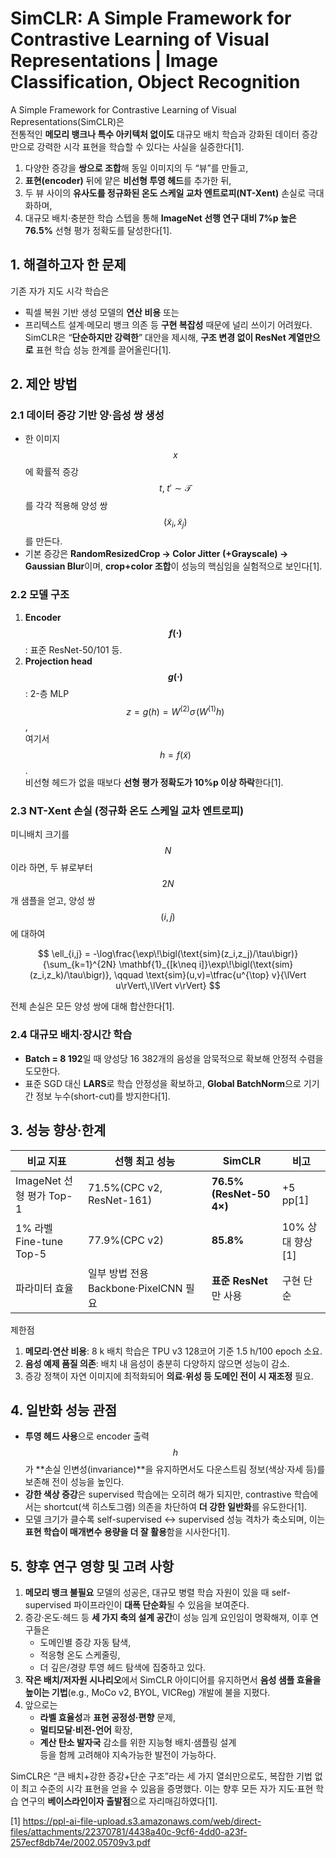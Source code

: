 # SimCLR: A Simple Framework for Contrastive Learning of Visual Representations | Image Classification, Object Recognition

A Simple Framework for Contrastive Learning of Visual Representations(SimCLR)은  
전통적인 **메모리 뱅크나 특수 아키텍처 없이도** 대규모 배치 학습과 강화된 데이터 증강만으로 강력한 시각 표현을 학습할 수 있다는 사실을 실증한다[1].

1. 다양한 증강을 **쌍으로 조합**해 동일 이미지의 두 “뷰”를 만들고,  
2. **표현(encoder)** 뒤에 얕은 **비선형 투영 헤드**를 추가한 뒤,  
3. 두 뷰 사이의 **유사도를 정규화된 온도 스케일 교차 엔트로피(NT-Xent)** 손실로 극대화하며,  
4. 대규모 배치·충분한 학습 스텝을 통해 **ImageNet 선행 연구 대비 7%p 높은 76.5%** 선형 평가 정확도를 달성한다[1].

## 1. 해결하고자 한 문제

기존 자가 지도 시각 학습은  
-  픽셀 복원 기반 생성 모델의 **연산 비용** 또는  
-  프리텍스트 설계·메모리 뱅크 의존 등 **구현 복잡성** 때문에 널리 쓰이기 어려웠다.  
SimCLR은 “**단순하지만 강력한**” 대안을 제시해, **구조 변경 없이 ResNet 계열만으로** 표현 학습 성능 한계를 끌어올린다[1].

## 2. 제안 방법

### 2.1 데이터 증강 기반 양·음성 쌍 생성  
-  한 이미지 $$x$$에 확률적 증강 $$t,\;t'\sim\mathcal{T}$$를 각각 적용해 양성 쌍 $$(\tilde{x}_i,\tilde{x}_j)$$를 만든다.  
-  기본 증강은 **RandomResizedCrop → Color Jitter (+Grayscale) → Gaussian Blur**이며, **crop+color 조합**이 성능의 핵심임을 실험적으로 보인다[1].

### 2.2 모델 구조  
1. **Encoder $$f(\cdot)$$**: 표준 ResNet-50/101 등.  
2. **Projection head $$g(\cdot)$$**: 2-층 MLP  
   $$z = g(h) = W^{(2)}\sigma\!\bigl(W^{(1)}h\bigr)$$,  
   여기서 $$h=f(\tilde{x})$$.  
   비선형 헤드가 없을 때보다 **선형 평가 정확도가 10%p 이상 하락**한다[1].

### 2.3 NT-Xent 손실 (정규화 온도 스케일 교차 엔트로피)  
미니배치 크기를 $$N$$이라 하면, 두 뷰로부터 $$2N$$ 개 샘플을 얻고, 양성 쌍 $$(i,j)$$에 대하여

$$
\ell_{i,j} = -\log\frac{\exp\!\bigl(\text{sim}(z_i,z_j)/\tau\bigr)}
{\sum_{k=1}^{2N} \mathbf{1}_{[k\neq i]}\exp\!\bigl(\text{sim}(z_i,z_k)/\tau\bigr)},
\qquad
\text{sim}(u,v)=\tfrac{u^{\top} v}{\lVert u\rVert\,\lVert v\rVert}
$$

전체 손실은 모든 양성 쌍에 대해 합산한다[1].

### 2.4 대규모 배치·장시간 학습  
-  **Batch = 8 192**일 때 양성당 16 382개의 음성을 암묵적으로 확보해 안정적 수렴을 도모한다.  
-  표준 SGD 대신 **LARS**로 학습 안정성을 확보하고, **Global BatchNorm**으로 기기 간 정보 누수(short-cut)를 방지한다[1].

## 3. 성능 향상·한계

| 비교 지표 | 선행 최고 성능 | SimCLR | 비고 |
|-----------|---------------|--------|------|
| ImageNet 선형 평가 Top-1 | 71.5%(CPC v2, ResNet-161) | **76.5% (ResNet-50 4×)** | +5 pp[1] |
| 1% 라벨 Fine-tune Top-5 | 77.9%(CPC v2) | **85.8%** | 10% 상대 향상[1] |
| 파라미터 효율 | 일부 방법 전용 Backbone·PixelCNN 필요 | **표준 ResNet**만 사용 | 구현 단순 |

제한점  
1. **메모리·연산 비용**: 8 k 배치 학습은 TPU v3 128코어 기준 1.5 h/100 epoch 소요.  
2. **음성 예제 품질 의존**: 배치 내 음성이 충분히 다양하지 않으면 성능이 감소.  
3. 증강 정책이 자연 이미지에 최적화되어 **의료·위성 등 도메인 전이 시 재조정** 필요.

## 4. 일반화 성능 관점

-  **투영 헤드 사용**으로 encoder 출력 $$h$$가 **손실 인변성(invariance)**을 유지하면서도 다운스트림 정보(색상·자세 등)를 보존해 전이 성능을 높인다.  
-  **강한 색상 증강**은 supervised 학습에는 오히려 해가 되지만, contrastive 학습에서는 shortcut(색 히스토그램) 의존을 차단하여 **더 강한 일반화**를 유도한다[1].  
-  모델 크기가 클수록 self-supervised ↔ supervised 성능 격차가 축소되며, 이는 **표현 학습이 매개변수 용량을 더 잘 활용**함을 시사한다[1].

## 5. 향후 연구 영향 및 고려 사항

1. **메모리 뱅크 불필요** 모델의 성공은, 대규모 병렬 학습 자원이 있을 때 self-supervised 파이프라인이 **대폭 단순화**될 수 있음을 보여준다.  
2. 증강·온도·헤드 등 **세 가지 축의 설계 공간**이 성능 임계 요인임이 명확해져, 이후 연구들은  
   -  도메인별 증강 자동 탐색,  
   -  적응형 온도 스케줄링,  
   -  더 깊은/경량 투영 헤드 탐색에 집중하고 있다.  
3. **작은 배치/저자원 시나리오**에서 SimCLR 아이디어를 유지하면서 **음성 샘플 효율을 높이는 기법**(e.g., MoCo v2, BYOL, VICReg) 개발에 불을 지폈다.  
4. 앞으로는  
   -  **라벨 효율성**과 **표현 공정성·편향** 문제,  
   -  **멀티모달·비전-언어** 확장,  
   -  **계산 탄소 발자국** 감소를 위한 지능형 배치·샘플링 설계  
   등을 함께 고려해야 지속가능한 발전이 가능하다.

SimCLR은 “큰 배치+강한 증강+단순 구조”라는 세 가지 열쇠만으로도, 복잡한 기법 없이 최고 수준의 시각 표현을 얻을 수 있음을 증명했다. 이는 향후 모든 자가 지도·표현 학습 연구의 **베이스라인이자 출발점**으로 자리매김하였다[1].

[1] https://ppl-ai-file-upload.s3.amazonaws.com/web/direct-files/attachments/22370781/4438a40c-9cf6-4dd0-a23f-257ecf8db74e/2002.05709v3.pdf
